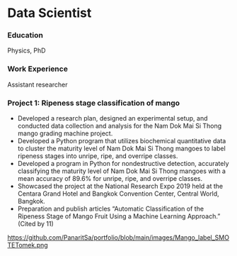 # Data Scientist

### Education
Physics, PhD

### Work Experience
Assistant researcher

### Project 1: Ripeness stage classification of mango
- Developed a research plan, designed an experimental setup, and conducted data collection and analysis for the Nam Dok Mai Si Thong mango grading machine project.
- Developed a Python program that utilizes biochemical quantitative data to cluster the maturity level of Nam Dok Mai Si Thong mangoes to label ripeness stages into unripe, ripe, and overripe classes.
- Developed a program in Python for nondestructive detection, accurately classifying the maturity level of Nam Dok Mai Si Thong mangoes with a mean accuracy of 89.6% for unripe, ripe, and overripe classes.
- Showcased the project at the National Research Expo 2019 held at the Centara Grand Hotel and Bangkok Convention Center, Central World, Bangkok.
- Preparation and publish articles “Automatic Classification of the Ripeness Stage of Mango Fruit Using a Machine Learning Approach.” (Cited by 11) 

https://github.com/PanaritSa/portfolio/blob/main/images/Mango_label_SMOTETomek.png
